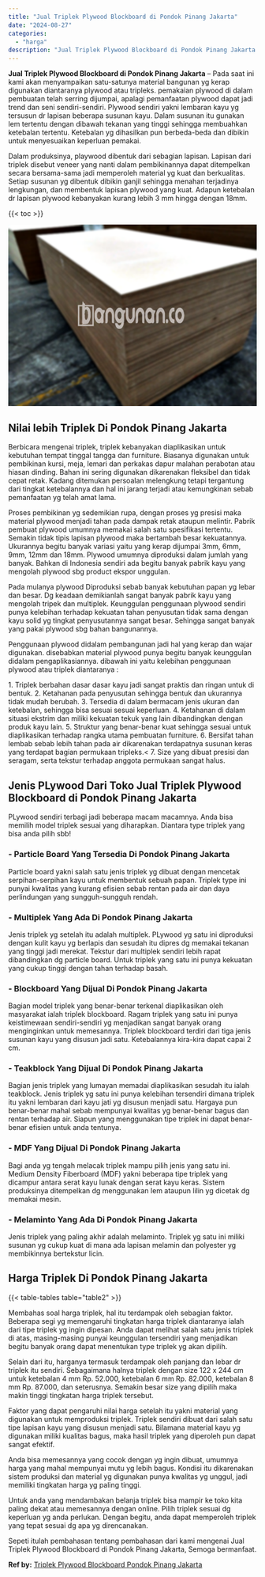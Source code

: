```yaml
---
title: "Jual Triplek Plywood Blockboard di Pondok Pinang Jakarta"
date: "2024-08-27"
categories: 
  - "harga"
description: "Jual Triplek Plywood Blockboard di Pondok Pinang Jakarta. Sepeti itulah pembahasan tentang pembahasan dari kami mengenai Jual Triplek Plywood Blockboard di P..."
---
```


**Jual Triplek Plywood Blockboard di Pondok Pinang Jakarta** – Pada saat ini kami akan menyampaikan satu-satunya material bangunan yg kerap digunakan diantaranya plywood atau tripleks. pemakaian plywood di dalam pembuatan telah serring dijumpai, apalagi pemanfaatan plywood dapat jadi trend dan seni sendiri-sendiri. Plywood sendiri yakni lembaran kayu yg tersusun dr lapisan beberapa susunan kayu. Dalam susunan itu gunakan lem tertentu dengan dibawah tekanan yang tinggi sehingga membuahkan ketebalan tertentu. Ketebalan yg dihasilkan pun berbeda-beda dan dibikin untuk menyesuaikan keperluan pemakai.

Dalam produksinya, playwood dibentuk dari sebagian lapisan. Lapisan dari triplek disebut veneer yang nanti dalam pembikinannya dapat ditempelkan secara bersama-sama jadi memperoleh material yg kuat dan berkualitas. Setiap susunan yg dibentuk dibikin ganjil sehingga menahan terjadinya lengkungan, dan membentuk lapisan plywood yang kuat. Adapun ketebalan dr lapisan plywood kebanyakan kurang lebih 3 mm hingga dengan 18mm.

{{< toc >}}

![Jual Triplek Plywood Blockboard di Pondok Pinang Jakarta](/images/jual-triplek-murah-38.png)

## Nilai lebih Triplek Di Pondok Pinang Jakarta

Berbicara mengenai triplek, triplek kebanyakan diaplikasikan untuk kebutuhan tempat tinggal tangga dan furniture. Biasanya digunakan untuk pembikinan kursi, meja, lemari dan perkakas dapur malahan perabotan atau hiasan dinding. Bahan ini sering digunakan dikarenakan fleksibel dan tidak cepat retak. Kadang ditemukan persoalan melengkung tetapi tergantung dari tingkat ketebalannya dan hal ini jarang terjadi atau kemungkinan sebab pemanfaatan yg telah amat lama.

Proses pembikinan yg sedemikian rupa, dengan proses yg presisi maka material plywood menjadi tahan pada dampak retak ataupun melintir. Pabrik pembuat plywood umumnya memakai salah satu spesifikasi tertentu. Semakin tidak tipis lapisan plywood maka bertambah besar kekuatannya. Ukurannya begitu banyak variasi yaitu yang kerap dijumpai 3mm, 6mm, 9mm, 12mm dan 18mm. Plywood umumnya diproduksi dalam jumlah yang banyak. Bahkan di Indonesia sendiri ada begitu banyak pabrik kayu yang mengolah plywood sbg product ekspor unggulan.

Pada mulanya plywood Diproduksi sebab banyak kebutuhan papan yg lebar dan besar. Dg keadaan demikianlah sangat banyak pabrik kayu yang mengolah tripek dan multiplek. Keunggulan penggunaan plywood sendiri punya kelebihan terhadap kekuatan tahan penyusutan tidak sama dengan kayu solid yg tingkat penyusutannya sangat besar. Sehingga sangat banyak yang pakai plywood sbg bahan bangunannya.

Penggunaan plywood didalam pembangunan jadi hal yang kerap dan wajar digunakan. disebabkan material plywood punya begitu banyak keunggulan didalam pengaplikasiannya. dibawah ini yaitu kelebihan penggunaan plywood atau triplek diantaranya :

1\. Triplek berbahan dasar dasar kayu jadi sangat praktis dan ringan untuk di bentuk. 2. Ketahanan pada penyusutan sehingga bentuk dan ukurannya tidak mudah berubah. 3. Tersedia di dalam bermacam jenis ukuran dan ketebalan, sehingga bisa sesuai sesuai keperluan. 4. Ketahanan di dalam situasi ekstrim dan miliki kekuatan tekuk yang lain dibandingkan dengan produk kayu lain. 5. Struktur yang benar-benar kuat sehingga sesuai untuk diaplikasikan terhadap rangka utama pembuatan furniture. 6. Bersifat tahan lembab sebab lebih tahan pada air dikarenakan terdapatnya susunan keras yang terdapat bagian permukaan tripleks.< 7. Size yang dibuat presisi dan seragam, serta tekstur terhadap anggota permukaan sangat halus.

## Jenis PLywood Dari Toko Jual Triplek Plywood Blockboard di Pondok Pinang Jakarta

PLywood sendiri terbagi jadi beberapa macam macamnya. Anda bisa memilih model triplek sesuai yang diharapkan. Diantara type triplek yang bisa anda pilih sbb!

### \- Particle Board Yang Tersedia Di Pondok Pinang Jakarta

Particle board yakni salah satu jenis triplek yg dibuat dengan mencetak serpihan-serpihan kayu untuk membentuk sebuah papan. Triplek type ini punyai kwalitas yang kurang efisien sebab rentan pada air dan daya perlindungan yang sungguh-sungguh rendah.

### \- Multiplek Yang Ada Di Pondok Pinang Jakarta

Jenis triplek yg setelah itu adalah multiplek. PLywood yg satu ini diproduksi dengan kulit kayu yg berlapis dan sesudah itu dipres dg memakai tekanan yang tinggi jadi merekat. Tekstur dari multiplek sendiri lebih rapat dibandingkan dg particle board. Untuk triplek yang satu ini punya kekuatan yang cukup tinggi dengan tahan terhadap basah.

### \- Blockboard Yang Dijual Di Pondok Pinang Jakarta

Bagian model triplek yang benar-benar terkenal diaplikasikan oleh masyarakat ialah triplek blockboard. Ragam triplek yang satu ini punya keistimewaan sendiri-sendiri yg menjadikan sangat banyak orang menginginkan untuk memesannya. Triplek blockboard terdiri dari tiga jenis susunan kayu yang disusun jadi satu. Ketebalannya kira-kira dapat capai 2 cm.

### \- Teakblock Yang Dijual Di Pondok Pinang Jakarta

Bagian jenis triplek yang lumayan memadai diaplikasikan sesudah itu ialah teakblock. Jenis triplek yg satu ini punya kelebihan tersendiri dimana triplek itu yakni lembaran dari kayu jati yg disusun menjadi satu. Hargaya pun benar-benar mahal sebab mempunyai kwalitas yg benar-benar bagus dan rentan terhadap air. Siapun yang menggunakan tipe triplek ini dapat benar-benar efisien untuk anda tentunya.

### \- MDF Yang Dijual Di Pondok Pinang Jakarta

Bagi anda yg tengah melacak triplek mampu pilih jenis yang satu ini. Medium Density Fiberboard (MDF) yakni beberapa tipe triplek yang dicampur antara serat kayu lunak dengan serat kayu keras. Sistem produksinya ditempelkan dg menggunakan lem ataupun lilin yg dicetak dg memakai mesin.

### \- Melaminto Yang Ada Di Pondok Pinang Jakarta

Jenis triplek yang paling akhir adalah melaminto. Triplek yg satu ini miliki susunan yg cukup kuat di mana ada lapisan melamin dan polyester yg membikinnya bertekstur licin.

## Harga Triplek Di Pondok Pinang Jakarta

{{< table-tables table="table2" >}}

Membahas soal harga triplek, hal itu terdampak oleh sebagian faktor. Beberapa segi yg memengaruhi tingkatan harga triplek diantaranya ialah dari tipe triplek yg ingin dipesan. Anda dapat melihat salah satu jenis triplek di atas, masing-masing punyai keunggulan tersendiri yang menjadikan begitu banyak orang dapat menentukan type triplek yg akan dipilih.

Selain dari itu, harganya termasuk terdampak oleh panjang dan lebar dr triplek itu sendiri. Sebagaimana halnya triplek dengan size 122 x 244 cm untuk ketebalan 4 mm Rp. 52.000, ketebalan 6 mm Rp. 82.000, ketebalan 8 mm Rp. 87.000, dan seterusnya. Semakin besar size yang dipilih maka makin tinggi tingkatan harga triplek tersebut.

Faktor yang dapat pengaruhi nilai harga setelah itu yakni material yang digunakan untuk memproduksi triplek. Triplek sendiri dibuat dari salah satu tipe lapisan kayu yang disusun menjadi satu. Bilamana material kayu yg digunakan miliki kualitas bagus, maka hasil triplek yang diperoleh pun dapat sangat efektif.

Anda bisa memesannya yang cocok dengan yg ingin dibuat, umumnya harga yang mahal mempunyai mutu yg lebih bagus. Kondisi itu dikarenakan sistem produksi dan material yg digunakan punya kwalitas yg unggul, jadi memiliki tingkatan harga yg paling tinggi.

Untuk anda yang mendambakan belanja triplek bisa mampir ke toko kita paling dekat atau memesannya dengan online. Pilih triplek sesuai dg keperluan yg anda perlukan. Dengan begitu, anda dapat memperoleh triplek yang tepat sesuai dg apa yg direncanakan.

Sepeti itulah pembahasan tentang pembahasan dari kami mengenai Jual Triplek Plywood Blockboard di Pondok Pinang Jakarta, Semoga bermanfaat.

**Ref by:** [Triplek Plywood Blockboard Pondok Pinang Jakarta](https://id.wikipedia.org/wiki/Triplek)

